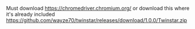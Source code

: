 Must download https://chromedriver.chromium.org/ or download this where it's already included https://github.com/wayze70/twinstar/releases/download/1.0.0/Twinstar.zip
